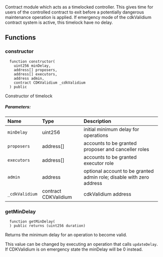 
Contract module which acts as a timelocked controller.
This gives time for users of the controlled contract to exit before a potentially dangerous maintenance operation is applied.
If emergency mode of the cdkValidium contract system is active, this timelock have no delay.

## Functions
### constructor
```solidity
  function constructor(
    uint256 minDelay,
    address[] proposers,
    address[] executors,
    address admin,
    contract CDKValidium _cdkValidium
  ) public
```
Constructor of timelock


##### Parameters:
| Name | Type | Description                                                          |
| :--- | :--- | :------------------------------------------------------------------- |
|`minDelay` | uint256 | initial minimum delay for operations
|`proposers` | address[] | accounts to be granted proposer and canceller roles
|`executors` | address[] | accounts to be granted executor role
|`admin` | address | optional account to be granted admin role; disable with zero address
|`_cdkValidium` | contract CDKValidium | cdkValidium address


### getMinDelay
```solidity
  function getMinDelay(
  ) public returns (uint256 duration)
```

Returns the minimum delay for an operation to become valid.

This value can be changed by executing an operation that calls `updateDelay`.
If CDKValidium is on emergency state the minDelay will be 0 instead.


